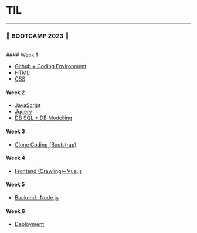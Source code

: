 # TIL

---

### :triangular_flag_on_post: BOOTCAMP 2023 :triangular_flag_on_post:

<Br/>
#### Week 1

- [Github + Coding Environment](/week1/Github%20%2B%20Coding%20Environment.md)
- [HTML](/week1/HTML.md)
- [CSS](/week1/CSS.md)

#### Week 2

- [JavaScript](/week2/JavaScript.md)
- [Jquery](/week2/Jquery.md)
- [DB SQL + DB Modelling]()

#### Week 3

- [Clone Coding (Bootstrap)]()

#### Week 4

- [Frontend (Crawling)– Vue.js]()

#### Week 5

- [Backend– Node.js]()

#### Week 6

- [Deployment]()
